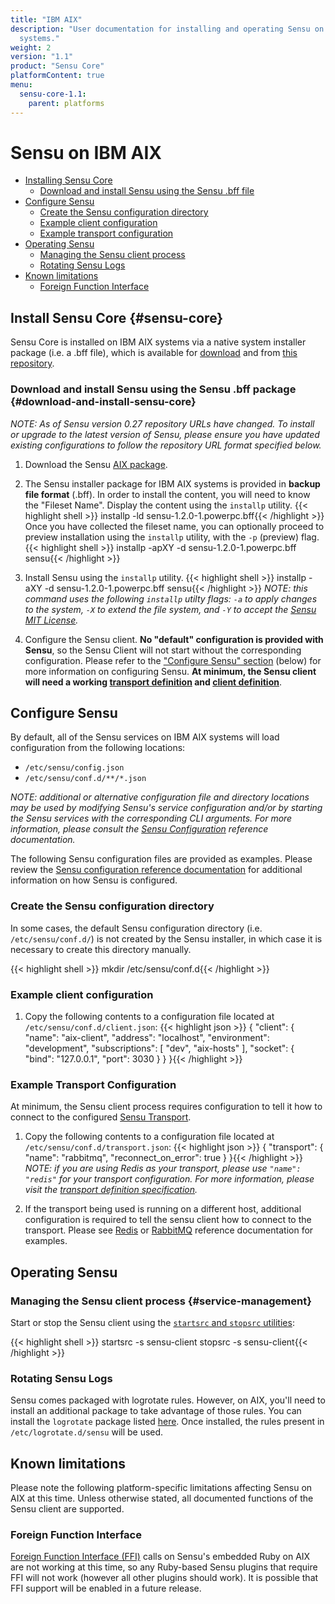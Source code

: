 ```yaml
---
title: "IBM AIX"
description: "User documentation for installing and operating Sensu on IBM AIX
  systems."
weight: 2
version: "1.1"
product: "Sensu Core"
platformContent: true
menu:
  sensu-core-1.1:
    parent: platforms
---
```


# Sensu on IBM AIX

- [Installing Sensu Core](#sensu-core)
  - [Download and install Sensu using the Sensu .bff file](#download-and-install-sensu-core)
- [Configure Sensu](#configure-sensu)
  - [Create the Sensu configuration directory](#create-the-sensu-configuration-directory)
  - [Example client configuration](#example-client-configuration)
  - [Example transport configuration](#example-transport-configuration)
- [Operating Sensu](#operating-sensu)
  - [Managing the Sensu client process](#service-management)
  - [Rotating Sensu Logs](#rotating-sensu-logs)
- [Known limitations](#known-limitations)
  - [Foreign Function Interface](#foreign-function-interface)

## Install Sensu Core {#sensu-core}

Sensu Core is installed on IBM AIX systems via a native system installer package
(i.e. a .bff file), which is available for [download][1] and from [this repository][2].

### Download and install Sensu using the Sensu .bff package {#download-and-install-sensu-core}

_NOTE: As of Sensu version 0.27 repository URLs have changed.  To
install or upgrade to the latest version of Sensu, please ensure you
have updated existing configurations to follow the repository URL
format specified below._

1. Download the Sensu [AIX package][1].

2. The Sensu installer package for IBM AIX systems is provided in **backup file
   format** (.bff). In order to install the content, you will need to know the
   "Fileset Name". Display the content using the `installp` utility.
   {{< highlight shell >}}
installp -ld sensu-1.2.0-1.powerpc.bff{{< /highlight >}}
   Once you have collected the fileset name, you can optionally proceed to
   preview installation using the `installp` utility, with the `-p` (preview)
   flag.
   {{< highlight shell >}}
installp -apXY -d sensu-1.2.0-1.powerpc.bff sensu{{< /highlight >}}

3. Install Sensu using the `installp` utility.
   {{< highlight shell >}}
installp -aXY -d sensu-1.2.0-1.powerpc.bff sensu{{< /highlight >}}
   _NOTE: this command uses the following `installp` utilty flags: `-a` to apply
   changes to the system, `-X` to extend the file system, and `-Y` to accept the
   [Sensu MIT License][4]._

4. Configure the Sensu client. **No "default" configuration is provided with
   Sensu**, so the Sensu Client will not start without the corresponding
   configuration. Please refer to the ["Configure Sensu" section][10] (below)
   for more information on configuring Sensu. **At minimum, the Sensu client
   will need a working [transport definition][11] and [client definition][12]**.

## Configure Sensu

By default, all of the Sensu services on IBM AIX systems will load configuration
from the following locations:

- `/etc/sensu/config.json`
- `/etc/sensu/conf.d/**/*.json`

_NOTE: additional or alternative configuration file and directory locations may
be used by modifying Sensu's service configuration and/or by starting the Sensu
services with the corresponding CLI arguments. For more information, please
consult the [Sensu Configuration][5] reference documentation._

The following Sensu configuration files are provided as examples. Please review
the [Sensu configuration reference documentation][5] for additional information
on how Sensu is configured.

### Create the Sensu configuration directory

In some cases, the default Sensu configuration directory (i.e.
`/etc/sensu/conf.d/`) is not created by the Sensu installer, in which case it is
necessary to create this directory manually.

{{< highlight shell >}}
mkdir /etc/sensu/conf.d{{< /highlight >}}

### Example client configuration

1. Copy the following contents to a configuration file located at
   `/etc/sensu/conf.d/client.json`:
   {{< highlight json >}}
{
  "client": {
    "name": "aix-client",
    "address": "localhost",
    "environment": "development",
    "subscriptions": [
      "dev",
      "aix-hosts"
    ],
    "socket": {
      "bind": "127.0.0.1",
      "port": 3030
    }
  }
}{{< /highlight >}}

### Example Transport Configuration

At minimum, the Sensu client process requires configuration to tell it how to
connect to the configured [Sensu Transport][6].

1. Copy the following contents to a configuration file located at
   `/etc/sensu/conf.d/transport.json`:
   {{< highlight json >}}
{
  "transport": {
    "name": "rabbitmq",
    "reconnect_on_error": true
  }
}{{< /highlight >}}
   _NOTE: if you are using Redis as your transport, please use `"name": "redis"`
   for your transport configuration. For more information, please visit the
   [transport definition specification][13]._

2. If the transport being used is running on a different host, additional configuration is required to tell the sensu client how to connect to the transport.
Please see [Redis][7] or [RabbitMQ][8] reference documentation for examples.

## Operating Sensu

### Managing the Sensu client process {#service-management}

Start or stop the Sensu client using the [`startsrc` and `stopsrc`
utilities][10]:

{{< highlight shell >}}
startsrc -s sensu-client
stopsrc -s sensu-client{{< /highlight >}}

### Rotating Sensu Logs

Sensu comes packaged with logrotate rules. However, on AIX, you'll need to install an additional package to take advantage of those rules. You can install the `logrotate` package listed [here][aix-logrotate]. Once installed, the rules present in `/etc/logrotate.d/sensu` will be used.

## Known limitations

Please note the following platform-specific limitations affecting Sensu on AIX
at this time. Unless otherwise stated, all documented functions of the Sensu
client are supported.

### Foreign Function Interface

[Foreign Function Interface (FFI)][9] calls on Sensu's embedded Ruby on AIX are
not working at this time, so any Ruby-based Sensu plugins that require FFI will
not work (however all other plugins should work). It is possible that FFI
support will be enabled in a future release.

[1]:  https://repositories.sensuapp.org/aix/
[2]:  https://sensu.global.ssl.fastly.net/aix/
[3]:  https://sensu.global.ssl.fastly.net/aix/6.1/sensu-1.2.0-1.powerpc.bff
[4]:  https://sensuapp.org/mit-license
[5]:  ../../reference/configuration/
[6]:  ../../reference/transport/
[7]:  ../../reference/redis/#configure-sensu
[8]:  ../../reference/rabbitmq/#sensu-rabbitmq-configuration
[9]:  https://github.com/ffi/ffi
[10]: #configure-sensu
[11]: #example-transport-configuration
[12]: #example-client-configuration
[13]: ../../reference/transport/#transport-definition-specification

<!-- Supplemental links -->
[aix-logrotate]: https://www.ibm.com/developerworks/aix/library/aix-toolbox/alpha.html#L
